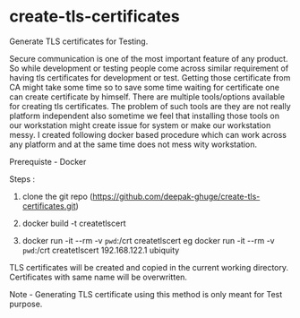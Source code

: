 # create-tls-certificates
Generate TLS certificates for Testing.

Secure communication is one of the most important feature of any product. So while development or testing people come across similar requirement of having tls certificates for development or test. Getting those certificate from CA might take some time so to save some time waiting for certificate one can create certificate by himself. There are multiple tools/options available for creating tls certificates. The problem of such tools are they are not really platform independent also sometime we feel that installing those tools on our workstation might create issue for system or make our workstation messy. I created following docker based procedure which can work across any platform and at the same time does not mess wity workstation. 


Prerequiste - Docker


Steps : 
1. clone the git repo (https://github.com/deepak-ghuge/create-tls-certificates.git)

2. docker build -t createtlscert

3. docker run -it --rm -v `pwd`:/crt createtlscert <ip> <hostname>
eg docker run -it --rm -v `pwd`:/crt createtlscert 192.168.122.1 ubiquity

TLS certificates will be created and copied in the current working directory. 
Certificates with same name will be overwritten. 

Note - Generating TLS certificate using this method is only meant for Test purpose.  
